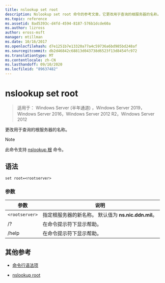 ```yaml
---
title: nslookup set root
description: Nslookup set root 命令的参考文章，它更改用于查询的根服务器的名称。
ms.topic: reference
ms.assetid: 8ad5393c-d4fd-4594-8187-576b1dcde60a
ms.author: lizross
author: eross-msft
manager: mtillman
ms.date: 10/16/2017
ms.openlocfilehash: d7e1251b7e13320a77a4c59736a6bd985bd248af
ms.sourcegitcommit: db2d46842c68813d043738d6523f13d8454fc972
ms.translationtype: MT
ms.contentlocale: zh-CN
ms.lasthandoff: 09/10/2020
ms.locfileid: "89637482"
---
```

# <a name="nslookup-set-root"></a>nslookup set root

> 适用于： Windows Server (半年通道) ，Windows Server 2019，Windows Server 2016，Windows Server 2012 R2，Windows Server 2012

更改用于查询的根服务器的名称。

> [!NOTE]
> 此命令支持 [nslookup 根](nslookup-root.md) 命令。

## <a name="syntax"></a>语法

```
set root=<rootserver>
```

### <a name="parameters"></a>参数

| 参数 | 说明 |
| ---------- | ---------- |
| `<rootserver>` | 指定根服务器的新名称。 默认值为 **ns.nic.ddn.mil**。 |
| /? | 在命令提示符下显示帮助。 |
| /help | 在命令提示符下显示帮助。 |

## <a name="additional-references"></a>其他参考

- [命令行语法项](command-line-syntax-key.md)

- [nslookup root](nslookup-root.md)
